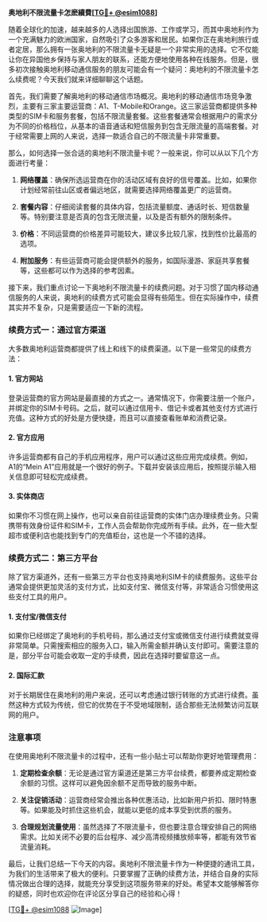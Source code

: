 **奥地利不限流量卡怎麽續費[[TG💪+ @esim1088](https://t.me/s/esim1088)]**

随着全球化的加速，越来越多的人选择出国旅游、工作或学习，而其中奥地利作为一个充满魅力的欧洲国家，自然吸引了众多游客和居民。如果你正在奥地利旅行或者定居，那么拥有一张奥地利的不限流量卡无疑是一个非常实用的选择。它不仅能让你在异国他乡保持与家人朋友的联系，还能方便地使用各种在线服务。但是，很多初次接触奥地利移动通信服务的朋友可能会有一个疑问：奥地利的不限流量卡怎么续费呢？今天我们就来详细聊聊这个话题。

首先，我们需要了解奥地利的移动通信市场概况。奥地利的移动通信市场竞争激烈，主要有三家主要运营商：A1、T-Mobile和Orange。这三家运营商都提供多种类型的SIM卡和服务套餐，包括不限流量套餐。这些套餐通常会根据用户的需求分为不同的价格档位，从基本的语音通话和短信服务到包含无限流量的高端套餐。对于经常需要上网的人来说，选择一款适合自己的不限流量卡非常重要。

那么，如何选择一张合适的奥地利不限流量卡呢？一般来说，你可以从以下几个方面进行考量：

1. **网络覆盖**：确保所选运营商在你的活动区域有良好的信号覆盖。比如，如果你计划经常前往山区或者偏远地区，就需要选择网络覆盖更广的运营商。
   
2. **套餐内容**：仔细阅读套餐的具体内容，包括流量额度、通话时长、短信数量等。特别要注意是否真的包含无限流量，以及是否有额外的限制条件。

3. **价格**：不同运营商的价格差异可能较大，建议多比较几家，找到性价比最高的选项。

4. **附加服务**：有些运营商可能会提供额外的服务，如国际漫游、家庭共享套餐等，这些都可以作为选择的参考因素。

接下来，我们重点讨论一下奥地利不限流量卡的续费问题。对于习惯了国内移动通信服务的人来说，奥地利的续费方式可能会显得有些陌生。但在实际操作中，续费其实并不复杂，只是需要适应一下新的流程。

### 续费方式一：通过官方渠道

大多数奥地利运营商都提供了线上和线下的续费渠道。以下是一些常见的续费方法：

#### 1. 官方网站
登录运营商的官方网站是最直接的方式之一。通常情况下，你需要注册一个账户，并绑定你的SIM卡号码。之后，就可以通过信用卡、借记卡或者其他支付方式进行充值。这种方式的好处是方便快捷，而且可以直接查看账单和消费记录。

#### 2. 官方应用
许多运营商都有自己的手机应用程序，用户可以通过这些应用完成续费。例如，A1的“Mein A1”应用就是一个很好的例子。下载并安装该应用后，按照提示输入相关信息即可轻松完成续费。

#### 3. 实体商店
如果你不习惯在网上操作，也可以亲自前往运营商的实体门店办理续费业务。只需携带有效身份证件和SIM卡，工作人员会帮助你完成所有手续。此外，在一些大型超市或便利店也能找到专门的充值柜台，这也是一个不错的选择。

### 续费方式二：第三方平台

除了官方渠道外，还有一些第三方平台也支持奥地利SIM卡的续费服务。这些平台通常会提供更加灵活的支付方式，比如支付宝、微信支付等，非常适合习惯使用这些支付工具的用户。

#### 1. 支付宝/微信支付
如果你已经绑定了奥地利的手机号码，那么通过支付宝或微信支付进行续费就变得非常简单。只需搜索相应的服务入口，输入所需金额并确认支付即可。需要注意的是，部分平台可能会收取一定的手续费，因此在选择时要留意这一点。

#### 2. 国际汇款
对于长期居住在奥地利的用户来说，还可以考虑通过银行转账的方式进行续费。虽然这种方式较为传统，但它的优势在于不受地域限制，适合那些无法频繁访问互联网的用户。

### 注意事项

在使用奥地利不限流量卡的过程中，还有一些小贴士可以帮助你更好地管理费用：

1. **定期检查余额**：无论是通过官方渠道还是第三方平台续费，都要养成定期检查余额的习惯。这样可以避免因余额不足而导致的服务中断。

2. **关注促销活动**：运营商经常会推出各种优惠活动，比如新用户折扣、限时特惠等。如果能及时抓住这些机会，就能以更低的成本享受到优质的服务。

3. **合理规划流量使用**：虽然选择了不限流量卡，但也要注意合理安排自己的网络需求。比如关闭不必要的后台程序、减少高清视频播放频率等，都能有效节省流量消耗。

最后，让我们总结一下今天的内容。奥地利不限流量卡作为一种便捷的通讯工具，为我们的生活带来了极大的便利。只要掌握了正确的续费方法，并结合自身的实际情况做出合理的选择，就能充分享受到这项服务带来的好处。希望本文能够解答你的疑惑，同时也欢迎你在评论区分享自己的经验和心得！

[[TG💪+ @esim1088](https://t.me/s/esim1088) ![Image](https://i.postimg.cc/4NQfJmqS/Snipaste-2025-05-13-00-14-12.png)]